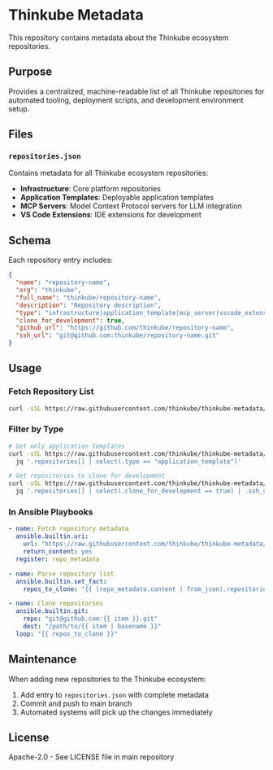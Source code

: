 # Thinkube Metadata

This repository contains metadata about the Thinkube ecosystem repositories.

## Purpose

Provides a centralized, machine-readable list of all Thinkube repositories for automated tooling, deployment scripts, and development environment setup.

## Files

### `repositories.json`

Contains metadata for all Thinkube ecosystem repositories:

- **Infrastructure**: Core platform repositories
- **Application Templates**: Deployable application templates
- **MCP Servers**: Model Context Protocol servers for LLM integration
- **VS Code Extensions**: IDE extensions for development

## Schema

Each repository entry includes:

```json
{
  "name": "repository-name",
  "org": "thinkube",
  "full_name": "thinkube/repository-name",
  "description": "Repository description",
  "type": "infrastructure|application_template|mcp_server|vscode_extension",
  "clone_for_development": true,
  "github_url": "https://github.com/thinkube/repository-name",
  "ssh_url": "git@github.com:thinkube/repository-name.git"
}
```

## Usage

### Fetch Repository List

```bash
curl -sSL https://raw.githubusercontent.com/thinkube/thinkube-metadata/main/repositories.json
```

### Filter by Type

```bash
# Get only application templates
curl -sSL https://raw.githubusercontent.com/thinkube/thinkube-metadata/main/repositories.json | \
  jq '.repositories[] | select(.type == "application_template")'

# Get repositories to clone for development
curl -sSL https://raw.githubusercontent.com/thinkube/thinkube-metadata/main/repositories.json | \
  jq '.repositories[] | select(.clone_for_development == true) | .ssh_url'
```

### In Ansible Playbooks

```yaml
- name: Fetch repository metadata
  ansible.builtin.uri:
    url: "https://raw.githubusercontent.com/thinkube/thinkube-metadata/main/repositories.json"
    return_content: yes
  register: repo_metadata

- name: Parse repository list
  ansible.builtin.set_fact:
    repos_to_clone: "{{ (repo_metadata.content | from_json).repositories | selectattr('clone_for_development', 'equalto', true) | map(attribute='full_name') | list }}"

- name: Clone repositories
  ansible.builtin.git:
    repo: "git@github.com:{{ item }}.git"
    dest: "/path/to/{{ item | basename }}"
  loop: "{{ repos_to_clone }}"
```

## Maintenance

When adding new repositories to the Thinkube ecosystem:

1. Add entry to `repositories.json` with complete metadata
2. Commit and push to main branch
3. Automated systems will pick up the changes immediately

## License

Apache-2.0 - See LICENSE file in main repository
